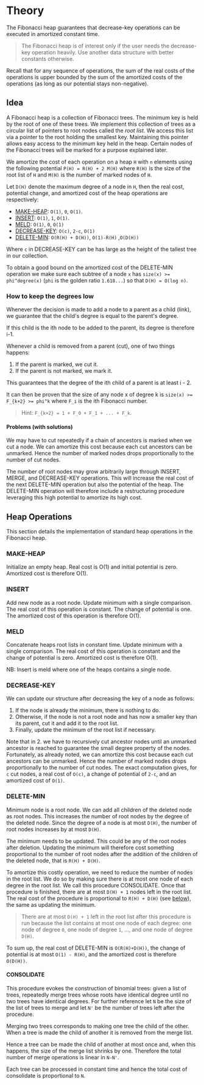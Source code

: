 # Theory

The Fibonacci heap guarantees that decrease-key operations can be executed in
amortized constant time.

> The Fibonacci heap is of interest only if the user needs the decrease-key
> operation heavily. Use another data structure with better constants otherwise.

Recall that for any sequence of operations, the sum of the real costs of the
operations is upper bounded by the sum of the amortized costs of the
operations (as long as our potential stays non-negative).

## Idea

A Fibonacci heap is a collection of Fibonacci trees. The minimum key is held by
the root of one of these trees. We implement this collection of trees as a
circular list of pointers to root nodes called the *root list*. We access this
list via a pointer to the root holding the smallest key. Maintaining this
pointer allows easy access to the minimum key held in the heap.
Certain nodes of the Fibonacci trees will be marked for a purpose explained
later.

We amortize the cost of each operation on a heap `H` with `n` elements
using the following potential `P(H) = R(H) + 2 M(H)` where `R(H)` is the size
of the root list of `H` and `M(H)` is the number of marked nodes of `H`.

Let `D(H)` denote the maximum degree of a node in `H`, then the real cost,
potential change, and amortized cost of the heap operations are respectively:

  - [MAKE-HEAP](#make-heap): `O(1)`, `0`, `O(1)`.
  - [INSERT](#insert): `O(1)`, `1`, `O(1)`.
  - [MELD](#meld): `O(1)`, `0`, `O(1)`
  - [DECREASE-KEY](#decrease-key): `O(c)`, `2-c`, `O(1)`
  - [DELETE-MIN](#delete-min): `O(R(H) + D(H))`, `O(1)-R(H)` ,`O(D(H))`

Where `c` in DECREASE-KEY can be has large as the height of the tallest tree in
our collection.

To obtain a good bound on the amortized cost of the DELETE-MIN
operation we make sure each subtree of a node `x` has `size(x) >=
phi^degree(x)` (`phi` is the golden ratio `1.618...`) so that `D(H) = O(log
n)`.

### How to keep the degrees low

Whenever the decision is made to add a node to a parent as a child (link),
we guarantee that the child's degree is equal to the parent's degree.

If this child is the ith node to be added to the parent, its degree is
therefore i-1.

Whenever a child is removed from a parent (cut), one of two things happens:

  1. If the parent is marked, we cut it.
  2. If the parent is not marked, we mark it.

This guarantees that the degree of the ith child of a parent is at least i - 2.

It can then be proven that the size of any node x of degree k is
`size(x) >= F_{k+2} >= phi^k` where `F_i` is the ith Fibonacci number.

> Hint: `F_{k+2} = 1 + F_0 + F_1 + ... + F_k`.

#### Problems (with solutions)

We may have to cut repeatedly if a chain of ancestors is marked when we cut a
node. We can amortize this cost because each cut ancestors can be unmarked.
Hence the number of marked nodes drops proportionally to the number of cut
nodes.

The number of root nodes may grow arbitrarily large through INSERT, MERGE, and
DECREASE-KEY operations. This will increase the real cost of the next
DELETE-MIN operation but also the potential of the heap.
The DELETE-MIN operation will therefore include a
restructuring procedure leveraging this high potential to amortize its high
cost.

## Heap Operations

This section details the implementation of standard heap operations in the
Fibonacci heap.

### MAKE-HEAP

Initialize an empty heap. Real cost is O(1) and initial potential is zero.
Amortized cost is therefore O(1).

### INSERT

Add new node as a root node. Update minimum with a single comparison.
The real cost of this operation is constant. The change of potential is one.
The amortized cost of this operation is therefore O(1).

### MELD

Concatenate heaps root lists in constant time. Update minimum with a single
comparison. The real cost of this operation is constant and the change of
potential is zero. Amortized cost is therefore O(1).

NB: Insert is meld where one of the heaps contains a single node.

### DECREASE-KEY

We can update our structure after decreasing the key of a node as follows:

  1. If the node is already the minimum, there is nothing to do.
  2. Otherwise, if the node is not a root node and has now a smaller key than
     its parent, cut it and add it to the root list.
  3. Finally, update the minimum of the root list if necessary.

Note that in 2. we have to recursively cut ancestor nodes until an unmarked
ancestor is reached to guarantee the small degree property of the nodes.
Fortunately, as already noted, we can amortize this cost because each cut
ancestors can be unmarked. Hence the number of marked nodes drops
proportionally to the number of cut nodes. The exact computation gives, for `c`
cut nodes, a real cost of `O(c)`, a change of potential of `2-c`, and an
amortized cost of `O(1)`.

### DELETE-MIN

Minimum node is a root node. We can add all children of the deleted node as
root nodes. This increases the number of root nodes by the degree of the
deleted node. Since the degree of a node is at most `D(H)`, the number of root nodes
increases by at most `D(H)`.

The minimum needs to be updated. This could be any of the root nodes after
deletion. Updating the minimum will therefore cost something proportional to
the number of root nodes after the addition of the children of the deleted
node, that is `R(H) + D(H)`.

To amortize this costly operation, we need to reduce the number of nodes in the
root list. We do so by making sure there is at most one node of each degree in
the root list. We call this procedure CONSOLIDATE. Once that procedure is
finished, there are at most `D(H) + 1` nodes left in the root list. The real
cost of the procedure is proportional to `R(H) + D(H)` (see [below](#consolidate)),
the same as updating the minimum.

> There are at most `D(H) + 1` left in the root list after this procedure is
> run because the list contains at most one node of each degree:
> one node of degree `0`, one node of degree `1`, ..., and one node of degree
> `D(H)`.

To sum up, the real cost of DELETE-MIN is `O(R(H)+D(H))`, the change of
potential is at most `O(1) - R(H)`, and the amortized cost is therefore
`O(D(H))`.

#### CONSOLIDATE

This procedure evokes the construction of binomial trees: given a list of
trees, repeatedly merge trees whose roots have identical degree until no two
trees have identical degrees. For further reference let `N` be the size of the
list of trees to merge and let `N'` be the number of trees left after the
procedure.

Merging two trees corresponds to making one tree the child of the other. When a
tree is made the child of another it is removed from the merge list.

Hence a tree can be made the child of another at most once and, when this
happens, the size of the merge list shrinks by one. Therefore the total number
of merge operations is linear in `N-N'`.

Each tree can be processed in constant time and hence the total cost of
consolidate is proportional to `N`.
